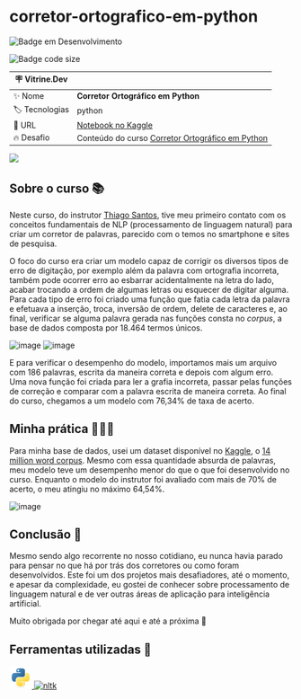 # corretor-ortografico-em-python

![Badge em Desenvolvimento](http://img.shields.io/static/v1?label=STATUS&message=EM%20DESENVOLVIMENTO&color=GREEN&style=for-the-badge)

![Badge code size](https://img.shields.io/github/languages/code-size/fab-souza/corretor-ortografico-em-python)


| :placard: Vitrine.Dev |    |
| -------------  | --- |
| :sparkles: Nome        | **Corretor Ortográfico em Python**
| :label: Tecnologias | python
| :rocket: URL         | [Notebook no Kaggle](https://www.kaggle.com/fabianadesouza/corretor-ortografico)
| :fire: Desafio     | Conteúdo do curso [Corretor Ortográfico em Python](https://www.alura.com.br/curso-online-nlp-corretor-ortografico)

![](https://user-images.githubusercontent.com/67301805/215895439-4b0d4737-5b11-4ddc-9ac9-092a284b5e39.jpg#vitrinedev)


## Sobre o curso 📚

Neste curso, do instrutor [Thiago Santos](https://www.linkedin.com/in/thiago-gon%C3%A7alves-santos/), tive meu primeiro contato com os conceitos fundamentais de NLP (processamento de linguagem natural) para criar um corretor de palavras, parecido com o temos no smartphone e sites de pesquisa.

O foco do curso era criar um modelo capaz de corrigir os diversos tipos de erro de digitação, por exemplo além da palavra com ortografia incorreta, também pode ocorrer erro ao esbarrar acidentalmente na letra do lado, acabar trocando a ordem de algumas letras ou esquecer de digitar alguma. Para cada tipo de erro foi criado uma função que fatia cada letra da palavra e efetuava a inserção, troca, inversão de ordem, delete de caracteres e, ao final, verificar se alguma palavra gerada nas funções consta no *corpus*, a base de dados composta por 18.464 termos únicos.

![image](https://user-images.githubusercontent.com/67301805/217243015-9fc286b6-6155-4074-b365-b7e212fd92a4.png)
![image](https://user-images.githubusercontent.com/67301805/217243131-2dbac3df-2999-4c0e-ba90-f38584775650.png)

E para verificar o desempenho do modelo, importamos mais um arquivo com 186 palavras, escrita da maneira correta e depois com algum erro. Uma nova função foi criada para ler a grafia incorreta, passar pelas funções de correção e comparar com a palavra escrita de maneira correta. Ao final do curso, chegamos a um modelo com 76,34% de taxa de acerto.


## Minha prática 👩🏻‍💻

Para minha base de dados, usei um dataset disponível no [Kaggle](https://www.kaggle.com/), o [14 million word corpus](https://www.kaggle.com/datasets/luisgasparcordeiro/14-million-word-corpus-txt). Mesmo com essa quantidade absurda de palavras, meu modelo teve um desempenho menor do que o que foi desenvolvido no curso. Enquanto o modelo do instrutor foi avaliado com mais de 70% de acerto, o meu atingiu no máximo 64,54%.

![image](https://user-images.githubusercontent.com/67301805/217310271-e3ea319d-908c-4ee9-ba29-30dd630a7951.png)

## Conclusão 🏁

Mesmo sendo algo recorrente no nosso cotidiano, eu nunca havia parado para pensar no que há por trás dos corretores ou como foram desenvolvidos. Este foi um dos projetos mais desafiadores, até o momento, e apesar da complexidade, eu gostei de conhecer sobre processamento de linguagem natural e de ver outras áreas de aplicação para inteligência artificial.


Muito obrigada por chegar até aqui e até a próxima 🤗


## Ferramentas utilizadas 🧰 
<p> <a href="https://www.python.org" target="_blank" rel="noreferrer"> <img src="https://raw.githubusercontent.com/devicons/devicon/master/icons/python/python-original.svg" alt="python" width="40" height="40"/> </a> 
    <a href="https://www.nltk.org/" target="_blank" rel="noreferrer"> <img src="https://res.cloudinary.com/practicaldev/image/fetch/s--G6tJrBaV--/c_limit%2Cf_auto%2Cfl_progressive%2Cq_auto%2Cw_880/https://dev-to-uploads.s3.amazonaws.com/i/4rz47l767g96lws0m73g.png" alt="nltk" width="40" height="40"/> </a>
    </p>
